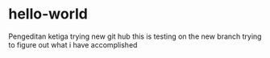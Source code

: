 # hello-world
Pengeditan ketiga
trying new git hub
this is testing on the new branch
trying to figure out what i have accomplished
